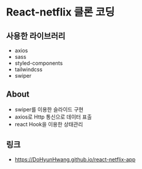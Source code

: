 # React-netflix 클론 코딩

## 사용한 라이브러리
- axios
- sass
- styled-components
- tailwindcss
- swiper

## About
- swiper를 이용한 슬라이드 구현
- axios로 Http 통신으로 데이터 표출
- react Hook을 이용한 상태관리

## 링크
- https://DoHyunHwang.github.io/react-netflix-app
